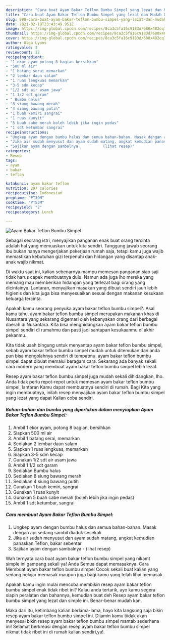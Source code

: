```yaml
---
description: "Cara buat Ayam Bakar Teflon Bumbu Simpel yang lezat dan Mudah Dibuat"
title: "Cara buat Ayam Bakar Teflon Bumbu Simpel yang lezat dan Mudah Dibuat"
slug: 990-cara-buat-ayam-bakar-teflon-bumbu-simpel-yang-lezat-dan-mudah-dibuat
date: 2021-02-18T23:43:49.951Z
image: https://img-global.cpcdn.com/recipes/8ca3c5fa16c9183d/680x482cq70/ayam-bakar-teflon-bumbu-simpel-foto-resep-utama.jpg
thumbnail: https://img-global.cpcdn.com/recipes/8ca3c5fa16c9183d/680x482cq70/ayam-bakar-teflon-bumbu-simpel-foto-resep-utama.jpg
cover: https://img-global.cpcdn.com/recipes/8ca3c5fa16c9183d/680x482cq70/ayam-bakar-teflon-bumbu-simpel-foto-resep-utama.jpg
author: Olga Lyons
ratingvalue: 3
reviewcount: 12
recipeingredient:
- "1 ekor ayam potong 8 bagian bersihkan"
- "500 ml air"
- "1 batang serai memarkan"
- "2 lembar daun salam"
- "1 ruas lengkuas memarkan"
- "3-5 sdm kecap"
- "1/2 sdt air asam jawa"
- "1 1/2 sdt garam"
- " Bumbu halus"
- "8 siung bawang merah"
- "4 siung bawang putih"
- "1 buah kemiri sangrai"
- "1 ruas kunyit"
- "5 buah cabe merah boleh lebih jika ingin pedas"
- "1 sdt ketumbar sangrai"
recipeinstructions:
- "Ungkep ayam dengan bumbu halus dan semua bahan-bahan. Masak dengan api sedang sambil diaduk sesekali"
- "Jika air sudah menyusut dan ayam sudah matang, angkat kemudian panaskan Teflon, bakar sebentar"
- "Sajikan ayam dengan sambalnya           (lihat resep)"
categories:
- Resep
tags:
- ayam
- bakar
- teflon

katakunci: ayam bakar teflon 
nutrition: 297 calories
recipecuisine: Indonesian
preptime: "PT39M"
cooktime: "PT53M"
recipeyield: "2"
recipecategory: Lunch

---
```



![Ayam Bakar Teflon Bumbu Simpel](https://img-global.cpcdn.com/recipes/8ca3c5fa16c9183d/680x482cq70/ayam-bakar-teflon-bumbu-simpel-foto-resep-utama.jpg)

Sebagai seorang istri, menyajikan panganan enak buat orang tercinta adalah hal yang memuaskan untuk kita sendiri. Tanggung jawab seorang ibu bukan hanya mengerjakan pekerjaan rumah saja, tetapi kamu juga wajib memastikan kebutuhan gizi terpenuhi dan hidangan yang disantap anak-anak wajib nikmat.

Di waktu  saat ini, kalian sebenarnya mampu memesan panganan siap saji tidak harus capek membuatnya dulu. Namun ada juga lho mereka yang memang mau memberikan hidangan yang terlezat bagi orang yang dicintainya. Lantaran, menyajikan masakan yang dibuat sendiri jauh lebih higienis dan kita juga bisa menyesuaikan sesuai dengan makanan kesukaan keluarga tercinta. 



Apakah kamu seorang penyuka ayam bakar teflon bumbu simpel?. Asal kamu tahu, ayam bakar teflon bumbu simpel merupakan makanan khas di Nusantara yang sekarang digemari oleh kebanyakan orang dari berbagai daerah di Nusantara. Kita bisa menghidangkan ayam bakar teflon bumbu simpel sendiri di rumahmu dan pasti jadi santapan kesukaanmu di akhir pekanmu.

Kita tidak usah bingung untuk menyantap ayam bakar teflon bumbu simpel, sebab ayam bakar teflon bumbu simpel mudah untuk ditemukan dan anda pun bisa mengolahnya sendiri di tempatmu. ayam bakar teflon bumbu simpel dapat dibuat memalui beragam cara. Sekarang ada banyak sekali cara modern yang membuat ayam bakar teflon bumbu simpel lebih lezat.

Resep ayam bakar teflon bumbu simpel juga mudah sekali dihidangkan, lho. Anda tidak perlu repot-repot untuk memesan ayam bakar teflon bumbu simpel, lantaran Kamu dapat membuatnya sendiri di rumah. Bagi Kita yang ingin membuatnya, inilah resep menyajikan ayam bakar teflon bumbu simpel yang lezat yang dapat Kalian coba sendiri.

<!--inarticleads1-->

##### Bahan-bahan dan bumbu yang diperlukan dalam menyiapkan Ayam Bakar Teflon Bumbu Simpel:

1. Ambil 1 ekor ayam, potong 8 bagian, bersihkan
1. Siapkan 500 ml air
1. Ambil 1 batang serai, memarkan
1. Sediakan 2 lembar daun salam
1. Siapkan 1 ruas lengkuas, memarkan
1. Siapkan 3-5 sdm kecap
1. Gunakan 1/2 sdt air asam jawa
1. Ambil 1 1/2 sdt garam
1. Sediakan  Bumbu halus
1. Sediakan 8 siung bawang merah
1. Sediakan 4 siung bawang putih
1. Gunakan 1 buah kemiri, sangrai
1. Gunakan 1 ruas kunyit
1. Gunakan 5 buah cabe merah (boleh lebih jika ingin pedas)
1. Ambil 1 sdt ketumbar, sangrai




<!--inarticleads2-->

##### Cara membuat Ayam Bakar Teflon Bumbu Simpel:

1. Ungkep ayam dengan bumbu halus dan semua bahan-bahan. Masak dengan api sedang sambil diaduk sesekali
1. Jika air sudah menyusut dan ayam sudah matang, angkat kemudian panaskan Teflon, bakar sebentar
1. Sajikan ayam dengan sambalnya -           (lihat resep)




Wah ternyata cara buat ayam bakar teflon bumbu simpel yang nikamt simple ini gampang sekali ya! Anda Semua dapat memasaknya. Cara Membuat ayam bakar teflon bumbu simpel Cocok sekali buat kalian yang sedang belajar memasak maupun juga bagi kamu yang telah lihai memasak.

Apakah kamu ingin mulai mencoba membikin resep ayam bakar teflon bumbu simpel enak tidak ribet ini? Kalau anda tertarik, ayo kamu segera siapin peralatan dan bahannya, kemudian buat deh Resep ayam bakar teflon bumbu simpel yang lezat dan simple ini. Benar-benar mudah kan. 

Maka dari itu, ketimbang kalian berlama-lama, hayo kita langsung saja bikin resep ayam bakar teflon bumbu simpel ini. Dijamin kamu tiidak akan menyesal bikin resep ayam bakar teflon bumbu simpel mantab sederhana ini! Selamat berkreasi dengan resep ayam bakar teflon bumbu simpel nikmat tidak ribet ini di rumah kalian sendiri,ya!.

